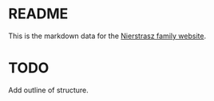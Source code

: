 # README

This is the markdown data for the [Nierstrasz family website](https://www.family.nierstrasz.org).

# TODO
Add outline of structure.

